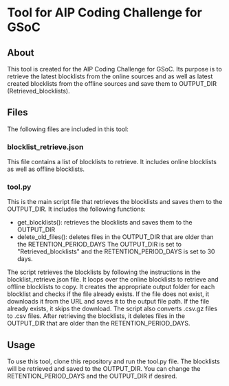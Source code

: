 # Tool for AIP Coding Challenge for GSoC

## About
This tool is created for the AIP Coding Challenge for GSoC. Its purpose is to retrieve the latest blocklists from the online sources and as well as latest created blocklists from the offline sources and save them to OUTPUT_DIR (Retrieved_blocklists).

## Files
The following files are included in this tool:

### blocklist_retrieve.json
This file contains a list of blocklists to retrieve. It includes online blocklists as well as offline blocklists.

### tool.py
This is the main script file that retrieves the blocklists and saves them to the OUTPUT_DIR. It includes the following functions:

* get_blocklists(): retrieves the blocklists and saves them to the OUTPUT_DIR
* delete_old_files(): deletes files in the OUTPUT_DIR that are older than the RETENTION_PERIOD_DAYS
The OUTPUT_DIR is set to "Retrieved_blocklists" and the RETENTION_PERIOD_DAYS is set to 30 days.

The script retrieves the blocklists by following the instructions in the blocklist_retrieve.json file. It loops over the online blocklists to retrieve and offline blocklists to copy. It creates the appropriate output folder for each blocklist and checks if the file already exists. If the file does not exist, it downloads it from the URL and saves it to the output file path. If the file already exists, it skips the download. The script also converts .csv.gz files to .csv files. After retrieving the blocklists, it deletes files in the OUTPUT_DIR that are older than the RETENTION_PERIOD_DAYS.

## Usage
To use this tool, clone this repository and run the tool.py file. The blocklists will be retrieved and saved to the OUTPUT_DIR. You can change the RETENTION_PERIOD_DAYS and the OUTPUT_DIR if desired.
